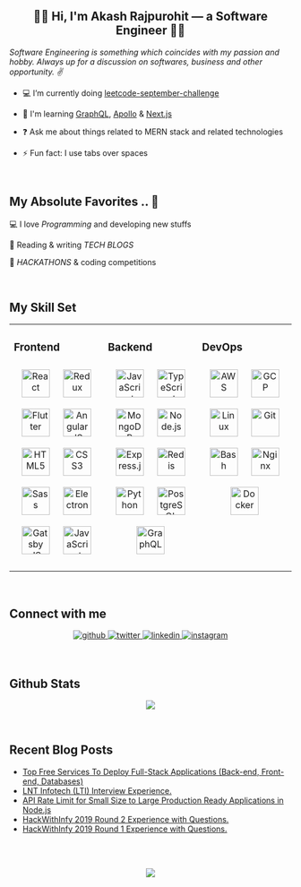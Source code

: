 ## <div align="center">👋🏼 Hi, I'm Akash Rajpurohit — a Software Engineer 👨‍💻</div>  
  

*Software Engineering is something which coincides with my passion and hobby. Always up for a discussion on softwares, business and other opportunity. ✌*  
  

- 💻 I’m currently doing [leetcode-september-challenge](https://github.com/AkashRajpurohit/leetcode-september-2020-challenge) 


- 🌱 I'm learning [GraphQL](https://graphql.org/), [Apollo](https://www.apollographql.com/) & [Next.js](https://nextjs.org/)


- ❓ Ask me about things related to MERN stack and related technologies  
  

- ⚡ Fun fact: I use tabs over spaces 

<br />

## My Absolute Favorites .. 💖

💻 I love _Programming_ and developing new stuffs

📰 Reading & writing _TECH BLOGS_

🍕 _HACKATHONS_ & coding competitions
  

<br/>  


## My Skill Set  
<table><tr><td valign="top" width="33%">

### Frontend  
<p align="center">
  <img style="margin: 10px" src="https://devicons.github.io/devicon/devicon.git/icons/react/react-original-wordmark.svg" alt="React" height="50" />  
  <img style="margin: 10px" src="https://devicons.github.io/devicon/devicon.git/icons/redux/redux-original.svg" alt="Redux" height="50" />  
  <img style="margin: 10px" src="https://www.vectorlogo.zone/logos/flutterio/flutterio-icon.svg" alt="Flutter" height="50" />  
  <img style="margin: 10px" src="https://devicons.github.io/devicon/devicon.git/icons/angularjs/angularjs-original.svg" alt="AngularJS" height="50" />  
  <img style="margin: 10px" src="https://devicons.github.io/devicon/devicon.git/icons/html5/html5-original-wordmark.svg" alt="HTML5" height="50" />  
  <img style="margin: 10px" src="https://devicons.github.io/devicon/devicon.git/icons/css3/css3-original-wordmark.svg" alt="CSS3" height="50" />  
  <img style="margin: 10px" src="https://devicons.github.io/devicon/devicon.git/icons/sass/sass-original.svg" alt="Sass" height="50" />  
  <img style="margin: 10px" src="https://devicons.github.io/devicon/devicon.git/icons/electron/electron-original.svg" alt="Electron" height="50" /> 
  <img style="margin: 10px" src="https://www.gatsbyjs.com/Gatsby-Logo.svg" alt="Gatsby JS" height="50" /> 
  <img style="margin: 10px" src="https://devicons.github.io/devicon/devicon.git/icons/javascript/javascript-original.svg" alt="JavaScript" height="50" />  
</p></td><td valign="top" width="33%">

### Backend  
<p align="center">  
  <img style="margin: 10px" src="https://devicons.github.io/devicon/devicon.git/icons/javascript/javascript-original.svg" alt="JavaScript" height="50" />  
  <img style="margin: 10px" src="https://devicons.github.io/devicon/devicon.git/icons/typescript/typescript-original.svg" alt="TypeScript" height="50" />  
  <img style="margin: 10px" src="https://devicons.github.io/devicon/devicon.git/icons/mongodb/mongodb-original-wordmark.svg" alt="MongoDB" height="50" />  
  <img style="margin: 10px" src="https://devicons.github.io/devicon/devicon.git/icons/nodejs/nodejs-original-wordmark.svg" alt="Node.js" height="50" />  
  <img style="margin: 10px" src="https://devicons.github.io/devicon/devicon.git/icons/express/express-original-wordmark.svg" alt="Express.js" height="50" />  
  <img style="margin: 10px" src="https://devicons.github.io/devicon/devicon.git/icons/redis/redis-original-wordmark.svg" alt="Redis" height="50" />
  <img style="margin: 10px" src="https://devicons.github.io/devicon/devicon.git/icons/python/python-original.svg" alt="Python" height="50" />  
  <img style="margin: 10px" src="https://devicons.github.io/devicon/devicon.git/icons/postgresql/postgresql-original-wordmark.svg" alt="PostgreSQL" height="50" /> 
  <img style="margin: 10px" src="https://upload.wikimedia.org/wikipedia/commons/1/17/GraphQL_Logo.svg" alt="GraphQL" height="50" /> 
</p></td><td valign="top" width="33%">

### DevOps  
<p align="center">
  <img style="margin: 10px" src="https://devicons.github.io/devicon/devicon.git/icons/amazonwebservices/amazonwebservices-original-wordmark.svg" alt="AWS" height="50" />  
  <img style="margin: 10px" src="https://www.vectorlogo.zone/logos/google_cloud/google_cloud-icon.svg" alt="GCP" height="50" />  
  <img style="margin: 10px" src="https://devicons.github.io/devicon/devicon.git/icons/linux/linux-original.svg" alt="Linux" height="50" />  
  <img style="margin: 10px" src="https://www.vectorlogo.zone/logos/git-scm/git-scm-icon.svg" alt="Git" height="50" />  
  <img style="margin: 10px" src="https://www.vectorlogo.zone/logos/gnu_bash/gnu_bash-icon.svg" alt="Bash" height="50" />  
  <img style="margin: 10px" src="https://devicons.github.io/devicon/devicon.git/icons/nginx/nginx-original.svg" alt="Nginx" height="50" />  
  <img style="margin: 10px" src="https://devicons.github.io/devicon/devicon.git/icons/docker/docker-original-wordmark.svg" alt="Docker" height="50" />  
</p></td></tr></table>  

<br/>  


## Connect with me  
<p align="center">
  <a href="https://github.com/AkashRajpurohit" target="_blank">
  <img src=https://img.shields.io/badge/github-%2324292e.svg?&style=for-the-badge&logo=github&logoColor=white alt=github style="margin-bottom: 5px;" />
  </a>
  <a href="https://twitter.com/AkashWhoCodes" target="_blank">
  <img src=https://img.shields.io/badge/twitter-%2300acee.svg?&style=for-the-badge&logo=twitter&logoColor=white alt=twitter style="margin-bottom: 5px;" />
  </a>
  <a href="https://linkedin.com/in/AkashRajpurohit" target="_blank">
  <img src=https://img.shields.io/badge/linkedin-%231E77B5.svg?&style=for-the-badge&logo=linkedin&logoColor=white alt=linkedin style="margin-bottom: 5px;" />
  </a>
  <a href="https://instagram.com/akashwho.codes" target="_blank">
  <img src=https://img.shields.io/badge/instagram-%23000000.svg?&style=for-the-badge&logo=instagram&logoColor=white alt=instagram style="margin-bottom: 5px;" />
  </a>  
</p>  
  

<br/>  


## Github Stats  
<p align="center"><img src="https://github-readme-stats.vercel.app/api?username=AkashRajpurohit&show_icons=true&count_private=true" align="center" /></p>  

<br/>  


## Recent Blog Posts  
<!-- BLOG-POST-LIST:START -->
- [Top Free Services To Deploy Full-Stack Applications (Back-end, Front-end, Databases)](https://akashwho.codes/blog/top-free-services-to-deploy-full-stack-applications/)
- [LNT Infotech (LTI) Interview Experience.](https://akashwho.codes/blog/lti-interview-experience/)
- [API Rate Limit for Small Size to Large Production Ready Applications in Node.js](https://akashwho.codes/blog/api-rate-limit-in-nodejs-and-expressjs/)
- [HackWithInfy 2019 Round 2 Experience with Questions.](https://akashwho.codes/blog/hackwithinfy-round-2-experience-with-questions/)
- [HackWithInfy 2019 Round 1 Experience with Questions.](https://akashwho.codes/blog/hackwithinfy-round-1-experience-with-questions/)
<!-- BLOG-POST-LIST:END -->  

<br/>

<br/>  

<p align="center">
  <img align='center' src="https://visitor-badge.laobi.icu/badge?page_id=akashrajpurohit.visitor-badge">
</p>
